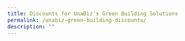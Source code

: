 ```yaml
---
title: Discounts for UnaBiz's Green Building Solutions
permalink: /unabiz-green-building-discounts/
description: ""
---
```


